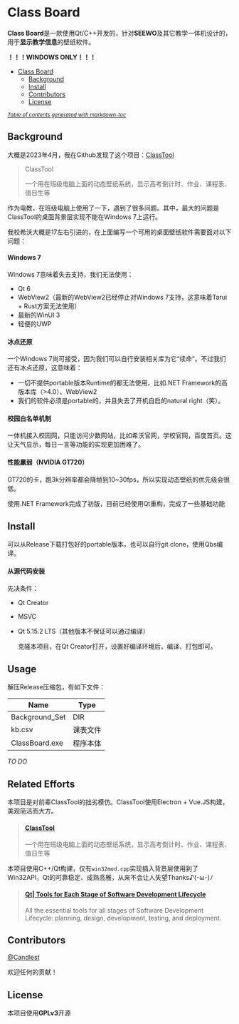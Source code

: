 # Class Board

  **Class Board**是一款使用Qt/C++开发的，针对**SEEWO**及其它教学一体机设计的，用于**显示教学信息**的壁纸软件。

**！！！WINDOWS ONLY！！！**

- [Class Board](#class-board)
  * [Background](#background)
  * [Install](#install)
  * [Contributors](#contributors)
  * [License](#license)

<small><i><a href='http://ecotrust-canada.github.io/markdown-toc/'>Table of contents generated with markdown-toc</a></i></small>

## Background

  大概是2023年4月，我在Github发现了这个项目：[ClassTool](https://github.com/IcariaWorks/ClassTools)

> ClassTool
> 
> 一个用在班级电脑上面的动态壁纸系统，显示高考倒计时、作业、课程表、值日生等

  作为电教，在班级电脑上使用了一下，遇到了很多问题。其中，最大的问题是ClassTool的桌面背景层实现不能在Windows 7上运行。

  我校希沃大概是17左右引进的，在上面编写一个可用的桌面壁纸软件需要面对以下问题：

#### Windows 7

  Windows 7意味着失去支持，我们无法使用：

- Qt 6
- WebView2（最新的WebView2已经停止对Windows 7支持，这意味着Tarui + Rust方案无法使用）
- 最新的WinUI 3
- 轻便的UWP

#### 冰点还原

  一个Windows 7尚可接受，因为我们可以自行安装相关库为它“续命”。不过我们还有冰点还原，这意味着：

- 一切不提供portable版本Runtime的都无法使用，比如.NET Framework的高版本库（>4.0）、WebView2
- 我们的软件必须是portable的，并且失去了开机自启的natural right（笑）。

#### 校园白名单机制

  一体机接入校园网，只能访问少数网站，比如希沃官网，学校官网，百度首页。这让天气显示，每日一言等功能的实现更加困难了。

#### 性能羸弱（NVIDIA GT720）

  GT720的卡，跑3k分辨率都会降帧到10~30fps，所以实现动态壁纸的优先级会很低。

  使用.NET Framework完成了初版，目前已经使用Qt重构，完成了一些基础功能

## Install

   可以从Release下载打包好的portable版本，也可以自行git clone，使用Qbs编译。

#### 从源代码安装

  先决条件：

- Qt Creator

- MSVC

- Qt 5.15.2 LTS（其他版本不保证可以通过编译）
  
  克隆本项目，在Qt Creator打开，设置好编译环境后，编译、打包即可。

## Usage

  解压Release压缩包，有如下文件：

| Name           | Type |
| -------------- | ---- |
| Background_Set | DIR  |
| kb.csv         | 课表文件 |
| ClassBoard.exe | 程序本体 |

*TO DO*

## Related Efforts

  本项目是对前辈ClassTool的拙劣模仿。ClassTool使用Electron + Vue.JS构建，美观简洁而大方。

> #### [ClassTool](https://github.com/IcariaWorks/ClassTools)
> 
> 一个用在班级电脑上面的动态壁纸系统，显示高考倒计时、作业、课程表、值日生等

  本项目使用C++/Qt构建，仅有`win32mod.cpp`实现插入背景层使用到了Win32API，Qt的可靠稳定、成熟高雅，从来不会让人失望Thanks♪(･ω･)ﾉ

> #### [Qt| Tools for Each Stage of Software Development Lifecycle](qt.io)
> 
> All the essential tools for all stages of Software Development Lifecycle: planning, design, development, testing, and deployment.

## Contributors

[@Candlest](https://github.com/Candlest)

  欢迎任何的贡献！

## License

  本项目使用**GPLv3**开源
